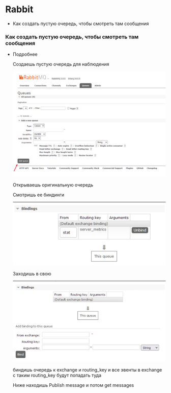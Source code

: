 # Rabbit

- Как создать пустую очередь, чтобы смотреть там сообщения

### Как создать пустую очередь, чтобы смотреть там сообщения

- Подробнее
    
    Создаешь пустую очередь для наблюдения
    
    ![Untitled](Работа/Rabbit/Untitled.png)
    
    Открываешь оригинальную очередь
    
    Смотришь ее биндинги
    
    ![Untitled](Работа/Rabbit/Untitled%201.png)
    
    Заходишь в свою
    
    ![Untitled](Работа/Rabbit/Untitled%202.png)
    
    биндишь очередь к exchange и routing_key и все эвенты в exchange с таким routing_key будут попадать туда
    
    Ниже находишь Publish message и потом get messages
